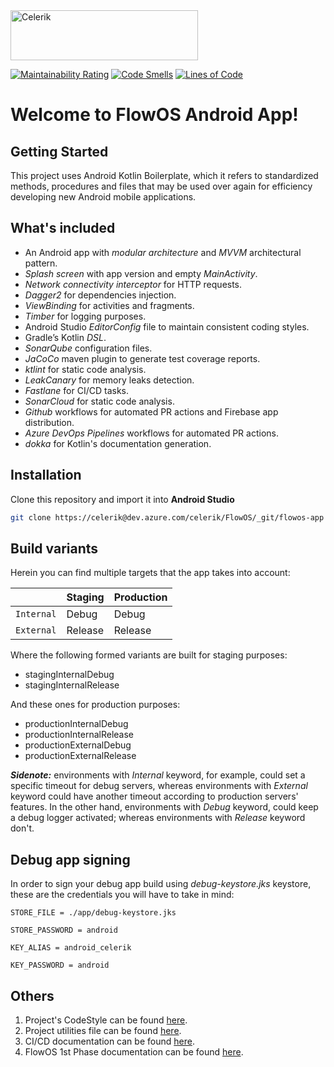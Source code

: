 
<img src="https://www.celerik.com/wp-content/uploads/2019/12/celerik-1.svg" alt="Celerik"  width="300" height="80"/>

 [![Maintainability Rating](https://sonarcloud.io/api/project_badges/measure?project=celerik_android-kotlin-boilerplate&metric=sqale_rating)](https://sonarcloud.io/dashboard?id=celerik_android-kotlin-boilerplate) [![Code Smells](https://sonarcloud.io/api/project_badges/measure?project=celerik_android-kotlin-boilerplate&metric=code_smells)](https://sonarcloud.io/dashboard?id=celerik_android-kotlin-boilerplate) [![Lines of Code](https://sonarcloud.io/api/project_badges/measure?project=celerik_android-kotlin-boilerplate&metric=ncloc)](https://sonarcloud.io/dashboard?id=celerik_android-kotlin-boilerplate)

# Welcome to FlowOS Android App!  
  
## Getting Started  
This project uses Android Kotlin Boilerplate, which it refers to standardized methods, procedures and files that may be used over again for efficiency developing new Android mobile applications.  
  
## What's included  
* An Android app with _modular architecture_ and _MVVM_ architectural pattern.
* _Splash screen_ with app version and empty _MainActivity_.
* _Network connectivity interceptor_ for HTTP requests.
* _Dagger2_ for dependencies injection.
* _ViewBinding_ for activities and fragments.
* _Timber_ for logging purposes.
* Android Studio _EditorConfig_ file to maintain consistent coding styles.
* Gradle’s Kotlin _DSL_.
* _SonarQube_ configuration files.
* _JaCoCo_ maven plugin to generate test coverage reports.
* _ktlint_ for static code analysis.
* _LeakCanary_ for memory leaks detection.
* _Fastlane_ for CI/CD tasks.
* _SonarCloud_ for static code analysis.
* _Github_ workflows for automated PR actions and Firebase app distribution.
* _Azure DevOps Pipelines_ workflows for automated PR actions.
* _dokka_ for Kotlin's documentation generation.

## Installation  
Clone this repository and import it into **Android Studio**  
```bash  
git clone https://celerik@dev.azure.com/celerik/FlowOS/_git/flowos-app 
```  
  
## Build variants  
Herein you can find multiple targets that the app takes into account:  
  
|          |Staging    |Production  |
|----------|-----------|------------|  
|`Internal`|Debug      |Debug       |
|`External`|Release     |Release    |
  
 Where the following formed variants are built for staging purposes:  
- stagingInternalDebug  
- stagingInternalRelease  
  
 And these ones for production purposes:  
- productionInternalDebug  
- productionInternalRelease  
- productionExternalDebug  
- productionExternalRelease  
  
**_Sidenote:_**  environments with _Internal_ keyword, for example, could set a specific timeout for debug servers, whereas environments with _External_ keyword could have another timeout according to production servers' features. In the other hand, environments with _Debug_ keyword, could keep a debug logger activated; whereas environments with _Release_ keyword don't.  
  
## Debug app signing
In order to sign your debug app build using _debug-keystore.jks_ keystore, these are the credentials you will have to take in mind:
   
`STORE_FILE = ./app/debug-keystore.jks`

`STORE_PASSWORD = android`

`KEY_ALIAS = android_celerik`

`KEY_PASSWORD = android`
  
## Others  
1. Project's CodeStyle can be found [here](docs/codestyle.md).  
2. Project utilities file can be found [here](docs/utilities.md).
3. CI/CD documentation can be found [here](docs/cicd.md).  
4. FlowOS 1st Phase documentation can be found [here](docs/1st_phase).